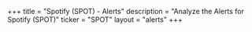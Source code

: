 +++
title = "Spotify (SPOT) - Alerts"
description = "Analyze the Alerts for Spotify (SPOT)"
ticker = "SPOT"
layout = "alerts"
+++

